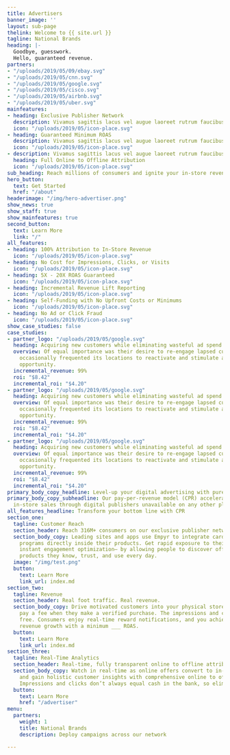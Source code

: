 ```yaml
---
title: Advertisers
banner_image: ''
layout: sub-page
thelink: Welcome to {{ site.url }}
tagline: National Brands
heading: |-
  Goodbye, guesswork.
  Hello, guaranteed revenue.
partners:
- "/uploads/2019/05/09/ebay.svg"
- "/uploads/2019/05/cnn.svg"
- "/uploads/2019/05/google.svg"
- "/uploads/2019/05/cisco.svg"
- "/uploads/2019/05/airbnb.svg"
- "/uploads/2019/05/uber.svg"
mainfeatures:
- heading: Exclusive Publisher Network
  description: Vivamus sagittis lacus vel augue laoreet rutrum faucibus dolor auctor.
  icon: "/uploads/2019/05/icon-place.svg"
- heading: Guaranteed Minimum ROAS
  description: Vivamus sagittis lacus vel augue laoreet rutrum faucibus dolor auctor.
  icon: "/uploads/2019/05/icon-place.svg"
- description: Vivamus sagittis lacus vel augue laoreet rutrum faucibus dolor auctor.
  heading: Full Online to Offline Attribution
  icon: "/uploads/2019/05/icon-place.svg"
sub_heading: Reach millions of consumers and ignite your in-store revenue without paying for clicks and impressions, while unlocking complete online to offline sales attribution.
hero_button:
  text: Get Started
  href: "/about"
headerimage: "/img/hero-advertiser.png"
show_news: true
show_staff: true
show_mainfeatures: true
second_button:
  text: Learn More
  link: "/"
all_features:
- heading: 100% Attribution to In-Store Revenue
  icon: "/uploads/2019/05/icon-place.svg"
- heading: No Cost for Impressions, Clicks, or Visits
  icon: "/uploads/2019/05/icon-place.svg"
- heading: 5X - 20X ROAS Guaranteed
  icon: "/uploads/2019/05/icon-place.svg"
- heading: Incremental Revenue Lift Reporting
  icon: "/uploads/2019/05/icon-place.svg"
- heading: Self-Funding with No Upfront Costs or Minimums
  icon: "/uploads/2019/05/icon-place.svg"
- heading: No Ad or Click Fraud
  icon: "/uploads/2019/05/icon-place.svg"
show_case_studies: false
case_studies:
- partner_logo: "/uploads/2019/05/google.svg"
  heading: Acquiring new customers while eliminating wasteful ad spend
  overview: Of equal importance was their desire to re-engage lapsed customers who
    occasionally frequented its locations to reactivate and stimulate additional purchase
    opportunity.
  incremental_revenue: 99%
  roi: "$8.42"
  incremental_roi: "$4.20"
- partner_logo: "/uploads/2019/05/google.svg"
  heading: Acquiring new customers while eliminating wasteful ad spend
  overview: Of equal importance was their desire to re-engage lapsed customers who
    occasionally frequented its locations to reactivate and stimulate additional purchase
    opportunity.
  incremental_revenue: 99%
  roi: "$8.42"
  incremental_roi: "$4.20"
- partner_logo: "/uploads/2019/05/google.svg"
  heading: Acquiring new customers while eliminating wasteful ad spend
  overview: Of equal importance was their desire to re-engage lapsed customers who
    occasionally frequented its locations to reactivate and stimulate additional purchase
    opportunity.
  incremental_revenue: 99%
  roi: "$8.42"
  incremental_roi: "$4.20"
primary_body_copy_headline: Level-up your digital advertising with pure, guaranteed revenue.
primary_body_copy_subheadline: Our pay-per-revenue model (CPR) accelerates and tracks
  in-store sales through digital publishers unavailable on any other platform.
all_features_headline: Transform your bottom line with CPR
section_one:
  tagline: Customer Reach
  section_header: Reach 316M+ consumers on our exclusive publisher network
  section_body_copy: Leading sites and apps use Empyr to integrate card-linked offer
    programs directly inside their products. Get rapid exposure to their members and
    instant engagement optimization– by allowing people to discover offers through
    products they know, trust, and use every day.
  image: "/img/test.png"
  button:
    text: Learn More
    link_url: index.md
section_two:
  tagline: Revenue
  section_header: Real foot traffic. Real revenue.
  section_body_copy: Drive motivated customers into your physical stores and only
    pay a fee when they make a verified purchase. The impressions and clicks? 100%
    free. Consumers enjoy real-time reward notifications, and you achieve guaranteed
    revenue growth with a minimum ___ ROAS.
  button:
    text: Learn More
    link_url: index.md
section_three:
  tagline: Real-Time Analytics
  section_header: Real-time, fully transparent online to offline attribution
  section_body_copy: Watch in real-time as online offers convert to in-store sales
    and gain holistic customer insights with comprehensive online to offline analytics.
    Impressions and clicks don’t always equal cash in the bank, so eliminate the guesswork.
  button:
    text: Learn More
    href: "/advertiser"
menu:
  partners:
    weight: 1
    title: National Brands
    description: Deploy campaigns across our network

---
```

